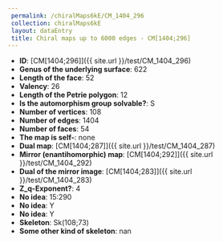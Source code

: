 ```yaml
--- 
 permalink: /chiralMaps6kE/CM_1404_296 
 collection: chiralMaps6kE
 layout: dataEntry
 title: Chiral maps up to 6000 edges - CM[1404;296]
---
```


- **ID**: [CM[1404;296]]({{ site.url }}/test/CM_1404_296)
- **Genus of the underlying surface**: 622
- **Length of the face**: 52
- **Valency**: 26
- **Length of the Petrie polygon**: 12
- **Is the automorphism group solvable?**: S
- **Number of vertices**: 108
- **Number of edges**: 1404
- **Number of faces**: 54
- **The map is self-**: none
- **Dual map**: [CM[1404;287]]({{ site.url }}/test/CM_1404_287)
- **Mirror (enantihomorphic) map**: [CM[1404;292]]({{ site.url }}/test/CM_1404_292)
- **Dual of the mirror image**: [CM[1404;283]]({{ site.url }}/test/CM_1404_283)
- **Z_q-Exponent?**: 4
- **No idea**:  15:290
- **No idea**: Y
- **No idea**: Y
- **Skeleton**: Sk(108;73)
- **Some other kind of skeleton**: nan
